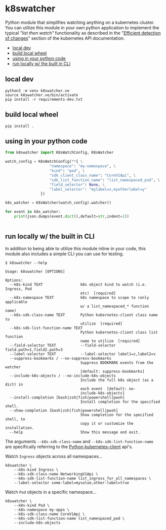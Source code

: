 # k8swatcher <!-- omit in toc -->

Python module that simplifies watching anything on a kubernetes cluster. You can utilize this module in your own python application to implement the typical *"list then watch"* functionality as described in the "[Efficient detection of changes](https://kubernetes.io/docs/reference/using-api/api-concepts/#efficient-detection-of-changes)" section of the kubernetes API documentation.

- [local dev](#local-dev)
- [build local wheel](#build-local-wheel)
- [using in your python code](#using-in-your-python-code)
- [run locally w/ the built in CLI](#run-locally-w-the-built-in-cli)

## local dev

```
python3 -m venv k8swatcher.ve
source k8swatcher.ve/bin/activate
pip install -r requirements-dev.txt
```
## build local wheel

```
pip install .
```

## using in your python code


```python
from k8swatcher import K8sWatchConfig, K8sWatcher

watch_config = K8sWatchConfig(**{ \
                    "namespace": "my-namespace", \
                    "kind": "pod", \
                    "sdk_client_class_name": "CoreV1Api", \
                    "sdk_list_function_name": "list_namespaced_pod", \
                    "field_selector": None, \
                    "label_selector": "mylabel=x,myotherlabel=y"
                })

k8s_watcher = K8sWatcher(watch_config).watcher()

for event in k8s_watcher:
    print(json.dumps(event.dict(),default=str,indent=2))
    
```
## run locally w/ the built in CLI

In addition to being able to utilize this module inline in your code, this module also includes a simple CLI you can use for testing.

```
$ k8swatcher --help

Usage: k8swatcher [OPTIONS]

Options:
  --k8s-kind TEXT                 k8s object kind to watch (i.e. Ingress, Pod
                                  etc)  [required]
  --k8s-namespace TEXT            k8s namespace to scope to (only applicable
                                  w/ a list_namespaced_* function name)
  --k8s-sdk-class-name TEXT       Python kubernetes-client class name to
                                  utilize  [required]
  --k8s-sdk-list-function-name TEXT
                                  Python kubernetes-client class list function
                                  name to utilize  [required]
  --field-selector TEXT           --field-selector field.path=1,field2.path=3
  --label-selector TEXT           --label-selector label1=z,label2=v
  --suppress-bookmarks / --no-suppress-bookmarks
                                  Suppress BOOKMARK events from the watcher
                                  [default: suppress-bookmarks]
  --include-k8s-objects / --no-include-k8s-objects
                                  Include the full k8s object (as a dict) in
                                  each event  [default: no-
                                  include-k8s-objects]
  --install-completion [bash|zsh|fish|powershell|pwsh]
                                  Install completion for the specified shell.
  --show-completion [bash|zsh|fish|powershell|pwsh]
                                  Show completion for the specified shell, to
                                  copy it or customize the installation.
  --help                          Show this message and exit.
```

The arguments `--k8s-sdk-class-name` and `--k8s-sdk-list-function-name` are specifically referring to the [Python kubernetes-client](https://github.com/kubernetes-client/python/tree/master/kubernetes/docs) api's.

Watch `Ingress` objects across all namespaces...
```
k8swatcher \
    --k8s-kind Ingress \
    --k8s-sdk-class-name NetworkingV1Api \
    --k8s-sdk-list-function-name list_ingress_for_all_namespaces \
    --label-selector some-label=myvalue,other-label=true 
```

Watch `Pod` objects in a specific namespace...
```
k8swatcher \
    --k8s-kind Pod \
    --k8s-namespace my-apps \
    --k8s-sdk-class-name CoreV1Api \
    --k8s-sdk-list-function-name list_namespaced_pod \
    --include-k8s-objects
```